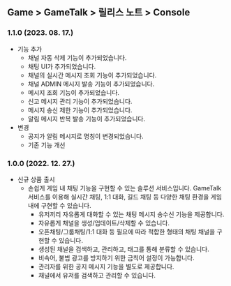 ## Game > GameTalk > 릴리스 노트 > Console

### 1.1.0 (2023. 08. 17.)

* 기능 추가
    * 채널 자동 삭제 기능이 추가되었습니다.
    * 채팅 UI가 추가되었습니다.
    * 채널의 실시간 메시지 조회 기능이 추가되었습니다.
    * 채널 ADMIN 메시지 발송 기능이 추가되었습니다.
    * 메시지 조회 기능이 추가되었습니다.
    * 신고 메시지 관리 기능이 추가되었습니다.
    * 메시지 송신 제한 기능이 추가되었습니다.
    * 알림 메시지 반복 발송 기능이 추가되었습니다.
* 변경
    * 공지가 알림 메시지로 명칭이 변경되었습니다.
    * 기존 기능 개선
        
### 1.0.0 (2022. 12. 27.)

* 신규 상품 출시
  * 손쉽게 게임 내 채팅 기능을 구현할 수 있는 솔루션 서비스입니다. GameTalk 서비스를 이용해 실시간 채팅, 1:1 대화, 길드 채팅 등 다양한 채팅 환경을 게임 내에 구현할 수 있습니다.
    * 유저끼리 자유롭게 대화할 수 있는 채팅 메시지 송수신 기능을 제공합니다.
    * 자유롭게 채널을 생성/업데이트/삭제할 수 있습니다.
    * 오픈채팅/그룹채팅/1:1 대화 등 필요에 따라 적합한 형태의 채팅 채널을 구현할 수 있습니다.
    * 생성된 채널을 검색하고, 관리하고, 태그를 통해 분류할 수 있습니다.
    * 비속어, 불법 광고를 방지하기 위한 금칙어 설정이 가능합니다.
    * 관리자를 위한 공지 메시지 기능을 별도로 제공합니다.
    * 채널에서 유저를 검색하고 관리할 수 있습니다.